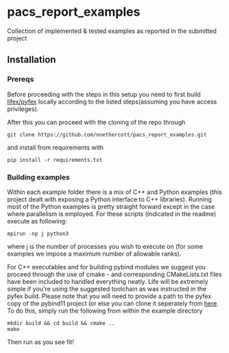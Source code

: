 # pacs_report_examples
Collection of implemented &amp; tested examples as reported in the submitted project 

## Installation 

### Prereqs 
Before proceeding with the steps in this setup you need to first build [lifex/pyfex](https://gitlab.com/lifex/pyfex) locally according to the listed steps(assuming you have access privileges).

After this you can proceed with the cloning of the repo through 
```
git clone https://github.com/nnethercott/pacs_report_examples.git
```
and install from requirements with 
``` 
pip install -r requirements.txt
```

### Building examples
Within each example folder there is a mix of C++ and Python examples (this project dealt with exposing a Python interface to C++ libraries).  Running most of the Python examples is pretty straight forward except in the case where parallelism is employed.  For these scripts (indicated in the readme) execute as following:
```
mpirun -np j python3
```
where j is the number of processes you wish to execute on (for some examples we impose a maximum number of allowable ranks). 

For C++ executables and for building pybind modules we suggest you proceed through the use of cmake - and corresponding CMakeLists.txt files have been included to handled everything neatly.  Life will be extremely simple if you're using the suggested toolchain as was instructed in the pyfex build.  Please note that you will need to provide a path to the pyfex copy of the pybind11 project (or else you can clone it seperately from [here](https://github.com/pybind/pybind11).  To do this, simply run the following from within the example directory 
```
mkdir build && cd build && cmake ..
make 
```
Then run as you see fit!
